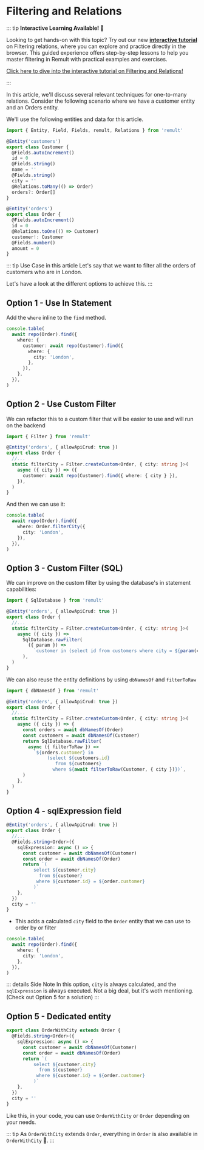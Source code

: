 # Filtering and Relations

::: tip **Interactive Learning Available! 🚀**

Looking to get hands-on with this topic? Try out our new [**interactive tutorial**](https://learn.remult.dev/in-depth/4-filtering/1-custom-filters) on Filtering relations, where you can explore and practice directly in the browser. This guided experience offers step-by-step lessons to help you master filtering in Remult with practical examples and exercises.

[Click here to dive into the interactive tutorial on Filtering and Relations!](https://learn.remult.dev/in-depth/4-filtering/1-custom-filters)

:::

In this article, we'll discuss several relevant techniques for one-to-many relations.
Consider the following scenario where we have a customer entity and an Orders entity.

We'll use the following entities and data for this article.

```ts
import { Entity, Field, Fields, remult, Relations } from 'remult'

@Entity('customers')
export class Customer {
  @Fields.autoIncrement()
  id = 0
  @Fields.string()
  name = ''
  @Fields.string()
  city = ''
  @Relations.toMany(() => Order)
  orders?: Order[]
}

@Entity('orders')
export class Order {
  @Fields.autoIncrement()
  id = 0
  @Relations.toOne(() => Customer)
  customer!: Customer
  @Fields.number()
  amount = 0
}
```

::: tip Use Case in this article
Let's say that we want to filter all the orders of customers who are in London.

Let's have a look at the different options to achieve this.
:::

## Option 1 - Use In Statement

Add the `where` inline to the `find` method.

```ts
console.table(
  await repo(Order).find({
    where: {
      customer: await repo(Customer).find({
        where: {
          city: 'London',
        },
      }),
    },
  }),
)
```

## Option 2 - Use Custom Filter

We can refactor this to a custom filter that will be easier to use and will run on the backend

```ts
import { Filter } from 'remult'

@Entity('orders', { allowApiCrud: true })
export class Order {
  //...
  static filterCity = Filter.createCustom<Order, { city: string }>(
    async ({ city }) => ({
      customer: await repo(Customer).find({ where: { city } }),
    }),
  )
}
```

And then we can use it:

```ts
console.table(
  await repo(Order).find({
    where: Order.filterCity({
      city: 'London',
    }),
  }),
)
```

## Option 3 - Custom Filter (SQL)

We can improve on the custom filter by using the database's in statement capabilities:

```ts
import { SqlDatabase } from 'remult'

@Entity('orders', { allowApiCrud: true })
export class Order {
  //...
  static filterCity = Filter.createCustom<Order, { city: string }>(
    async ({ city }) =>
      SqlDatabase.rawFilter(
        ({ param }) =>
          `customer in (select id from customers where city = ${param(city)})`,
      ),
  )
}
```

We can also reuse the entity definitions by using `dbNamesOf` and `filterToRaw`

```ts
import { dbNamesOf } from 'remult'

@Entity('orders', { allowApiCrud: true })
export class Order {
  //...
  static filterCity = Filter.createCustom<Order, { city: string }>(
    async ({ city }) => {
      const orders = await dbNamesOf(Order)
      const customers = await dbNamesOf(Customer)
      return SqlDatabase.rawFilter(
        async ({ filterToRaw }) =>
          `${orders.customer} in 
               (select ${customers.id} 
                  from ${customers} 
                 where ${await filterToRaw(Customer, { city })})`,
      )
    },
  )
}
```

## Option 4 - sqlExpression field

```ts
@Entity('orders', { allowApiCrud: true })
export class Order {
  //...
  @Fields.string<Order>({
    sqlExpression: async () => {
      const customer = await dbNamesOf(Customer)
      const order = await dbNamesOf(Order)
      return `(
          select ${customer.city}
            from ${customer}
           where ${customer.id} = ${order.customer}
          )`
    },
  })
  city = ''
}
```

- This adds a calculated `city` field to the `Order` entity that we can use to order by or filter

```ts
console.table(
  await repo(Order).find({
    where: {
      city: 'London',
    },
  }),
)
```

::: details Side Note
In this option, `city` is always calculated, and the `sqlExpression` is always executed. Not a big deal, but it's woth mentioning. (Check out Option 5 for a solution)
:::

## Option 5 - Dedicated entity

```ts
export class OrderWithCity extends Order {
  @Fields.string<Order>({
    sqlExpression: async () => {
      const customer = await dbNamesOf(Customer)
      const order = await dbNamesOf(Order)
      return `(
          select ${customer.city}
            from ${customer}
           where ${customer.id} = ${order.customer}
          )`
    },
  })
  city = ''
}
```

Like this, in your code, you can use `OrderWithCity` or `Order` depending on your needs.

::: tip
As `OrderWithCity` extends `Order`, everything in `Order` is also available in `OrderWithCity` 🎉.
:::
